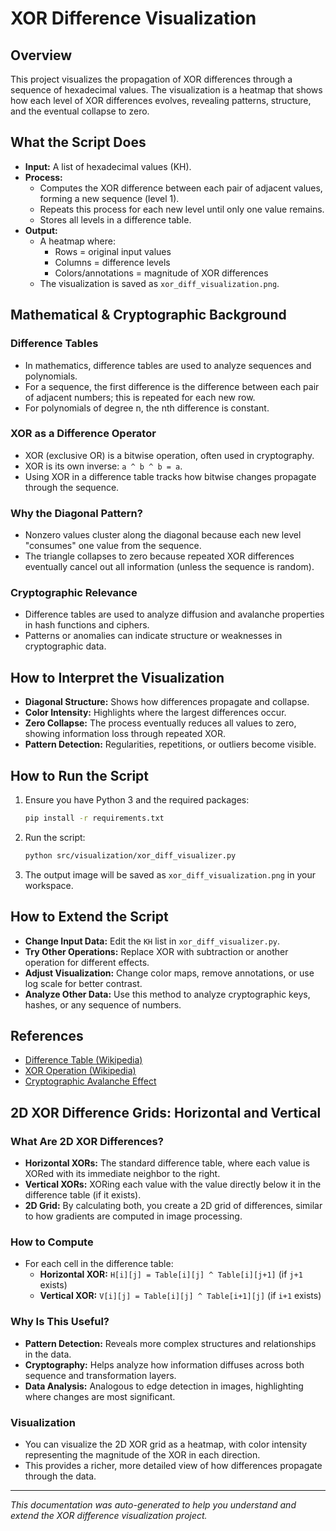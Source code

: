 # XOR Difference Visualization

## Overview
This project visualizes the propagation of XOR differences through a sequence of hexadecimal values. The visualization is a heatmap that shows how each level of XOR differences evolves, revealing patterns, structure, and the eventual collapse to zero.

## What the Script Does
- **Input:** A list of hexadecimal values (KH).
- **Process:**
  - Computes the XOR difference between each pair of adjacent values, forming a new sequence (level 1).
  - Repeats this process for each new level until only one value remains.
  - Stores all levels in a difference table.
- **Output:**
  - A heatmap where:
    - Rows = original input values
    - Columns = difference levels
    - Colors/annotations = magnitude of XOR differences
  - The visualization is saved as `xor_diff_visualization.png`.

## Mathematical & Cryptographic Background
### Difference Tables
- In mathematics, difference tables are used to analyze sequences and polynomials.
- For a sequence, the first difference is the difference between each pair of adjacent numbers; this is repeated for each new row.
- For polynomials of degree n, the nth difference is constant.

### XOR as a Difference Operator
- XOR (exclusive OR) is a bitwise operation, often used in cryptography.
- XOR is its own inverse: `a ^ b ^ b = a`.
- Using XOR in a difference table tracks how bitwise changes propagate through the sequence.

### Why the Diagonal Pattern?
- Nonzero values cluster along the diagonal because each new level "consumes" one value from the sequence.
- The triangle collapses to zero because repeated XOR differences eventually cancel out all information (unless the sequence is random).

### Cryptographic Relevance
- Difference tables are used to analyze diffusion and avalanche properties in hash functions and ciphers.
- Patterns or anomalies can indicate structure or weaknesses in cryptographic data.

## How to Interpret the Visualization
- **Diagonal Structure:** Shows how differences propagate and collapse.
- **Color Intensity:** Highlights where the largest differences occur.
- **Zero Collapse:** The process eventually reduces all values to zero, showing information loss through repeated XOR.
- **Pattern Detection:** Regularities, repetitions, or outliers become visible.

## How to Run the Script
1. Ensure you have Python 3 and the required packages:
   ```bash
   pip install -r requirements.txt
   ```
2. Run the script:
   ```bash
   python src/visualization/xor_diff_visualizer.py
   ```
3. The output image will be saved as `xor_diff_visualization.png` in your workspace.

## How to Extend the Script
- **Change Input Data:** Edit the `KH` list in `xor_diff_visualizer.py`.
- **Try Other Operations:** Replace XOR with subtraction or another operation for different effects.
- **Adjust Visualization:** Change color maps, remove annotations, or use log scale for better contrast.
- **Analyze Other Data:** Use this method to analyze cryptographic keys, hashes, or any sequence of numbers.

## References
- [Difference Table (Wikipedia)](https://en.wikipedia.org/wiki/Finite_difference)
- [XOR Operation (Wikipedia)](https://en.wikipedia.org/wiki/Exclusive_or)
- [Cryptographic Avalanche Effect](https://en.wikipedia.org/wiki/Avalanche_effect)

## 2D XOR Difference Grids: Horizontal and Vertical

### What Are 2D XOR Differences?
- **Horizontal XORs:** The standard difference table, where each value is XORed with its immediate neighbor to the right.
- **Vertical XORs:** XORing each value with the value directly below it in the difference table (if it exists).
- **2D Grid:** By calculating both, you create a 2D grid of differences, similar to how gradients are computed in image processing.

### How to Compute
- For each cell in the difference table:
  - **Horizontal XOR:** `H[i][j] = Table[i][j] ^ Table[i][j+1]` (if `j+1` exists)
  - **Vertical XOR:** `V[i][j] = Table[i][j] ^ Table[i+1][j]` (if `i+1` exists)

### Why Is This Useful?
- **Pattern Detection:** Reveals more complex structures and relationships in the data.
- **Cryptography:** Helps analyze how information diffuses across both sequence and transformation layers.
- **Data Analysis:** Analogous to edge detection in images, highlighting where changes are most significant.

### Visualization
- You can visualize the 2D XOR grid as a heatmap, with color intensity representing the magnitude of the XOR in each direction.
- This provides a richer, more detailed view of how differences propagate through the data.

---

*This documentation was auto-generated to help you understand and extend the XOR difference visualization project.* 